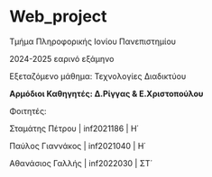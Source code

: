 # Web_project

Τμήμα Πληροφορικής Ιονίου Πανεπιστημίου

2024-2025 εαρινό εξάμηνο

Εξεταζόμενο μάθημα: Τεχνολογίες Διαδικτύου

**Αρμόδιοι Καθηγητές: Δ.Ρίγγας & Ε.Χριστοπούλου**

Φοιτητές: 

Σταμάτης Πέτρου | inf2021186 | Η΄

Παύλος Γιαννάκος | inf2021040 | H΄

Αθανάσιος Γαλλής | inf2022030 | ΣΤ΄
